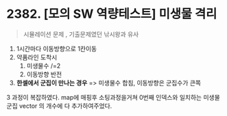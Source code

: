 # 2382. [모의 SW 역량테스트] 미생물 격리

> 시뮬레이션 문제 , 기출문제였던 낚시왕과 유사

1. 1시간마다 이동방향으로 1칸이동
2. 약품라인 도착시 
   1) 미생물수 /=2
   2) 이동방향 반전
3. **한셀에서 군집이 만나는 경우** => 미생물수 합침, 이동방향은 군집수가 큰쪽



3 과정이 복잡하였다. map에 매핑후 소팅과정을거쳐 0번째 인덱스와 일치하는 미생물 군집 vector 의 개수에 다 추가하여주었다.

